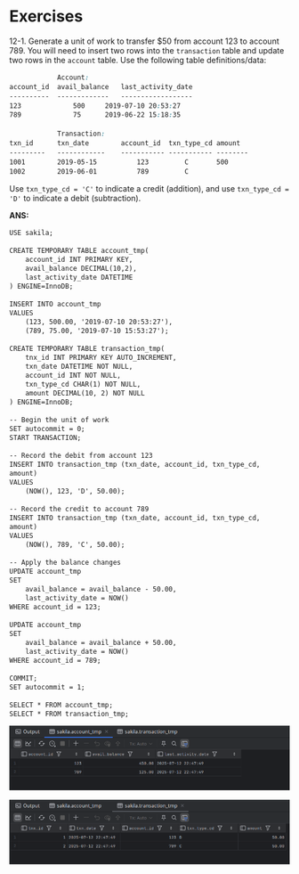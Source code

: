 # Exercises

12-1. Generate a unit of work to transfer $50 from account 123 to account 789. You will need to insert two rows into the `transaction` table and update two rows in the `account` table. Use the following table definitions/data:

```css
			Account:
account_id	avail_balance	last_activity_date
----------	-------------	------------------
123				500		2019-07-10 20:53:27
789				75		2019-06-22 15:18:35

			Transaction:
txn_id		txn_date		account_id	txn_type_cd	amount
---------	------------	-----------	-----------	--------
1001		2019-05-15			123			C		500
1002		2019-06-01			789			C
```

Use `txn_type_cd = 'C'` to indicate a credit (addition), and use `txn_type_cd = 'D'` to indicate a debit (subtraction).

**ANS:**

```mysql
USE sakila;

CREATE TEMPORARY TABLE account_tmp(
    account_id INT PRIMARY KEY,
    avail_balance DECIMAL(10,2),
    last_activity_date DATETIME
) ENGINE=InnoDB;

INSERT INTO account_tmp
VALUES
    (123, 500.00, '2019-07-10 20:53:27'),
    (789, 75.00, '2019-07-10 15:53:27');

CREATE TEMPORARY TABLE transaction_tmp(
    tnx_id INT PRIMARY KEY AUTO_INCREMENT,
    txn_date DATETIME NOT NULL,
    account_id INT NOT NULL,
    txn_type_cd CHAR(1) NOT NULL,
    amount DECIMAL(10, 2) NOT NULL
) ENGINE=InnoDB;

-- Begin the unit of work
SET autocommit = 0;
START TRANSACTION;

-- Record the debit from account 123
INSERT INTO transaction_tmp (txn_date, account_id, txn_type_cd, amount)
VALUES
    (NOW(), 123, 'D', 50.00);

-- Record the credit to account 789
INSERT INTO transaction_tmp (txn_date, account_id, txn_type_cd, amount)
VALUES
    (NOW(), 789, 'C', 50.00);

-- Apply the balance changes
UPDATE account_tmp
SET
    avail_balance = avail_balance - 50.00,
    last_activity_date = NOW()
WHERE account_id = 123;

UPDATE account_tmp
SET
    avail_balance = avail_balance + 50.00,
    last_activity_date = NOW()
WHERE account_id = 789;

COMMIT;
SET autocommit = 1;

SELECT * FROM account_tmp;
SELECT * FROM transaction_tmp;
```

![Exercise_12-2_account_tmp](Imgs/Exercise_12-2_account_tmp.png)

![Exercise_12-2_transaction_tmp](Imgs/Exercise_12-2_transaction_tmp.png)

